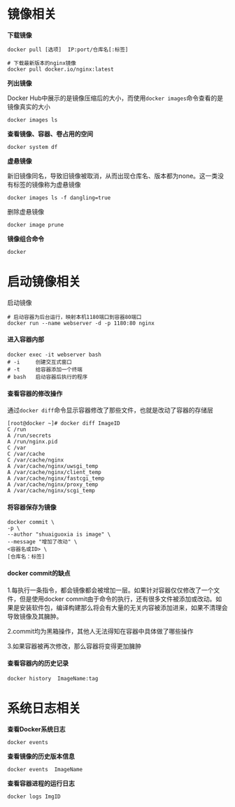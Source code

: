 # 镜像相关
**下载镜像**
```
docker pull [选项]  IP:port/仓库名[:标签]

# 下载最新版本的nginx镜像
docker pull docker.io/nginx:latest
```

**列出镜像**

Docker Hub中展示的是镜像压缩后的大小，而使用`docker images`命令查看的是镜像真实的大小
```
docker images ls
```

**查看镜像、容器、卷占用的空间**
```
docker system df 
```

**虚悬镜像**

新旧镜像同名，导致旧镜像被取消，从而出现仓库名、版本都为none。这一类没有标签的镜像称为虚悬镜像
```
docker images ls -f dangling=true
```

删除虚悬镜像
```
docker image prune
```

**镜像组合命令**
```
docker 
```

# 启动镜像相关
启动镜像
```
# 启动容器为后台运行，映射本机1180端口到容器80端口
docker run --name webserver -d -p 1180:80 nginx
```

#### 进入容器内部
```
docker exec -it webserver bash
# -i     创建交互式窗口
# -t     给容器添加一个终端
# bash   启动容器后执行的程序
```

#### 查看容器的修改操作
通过`docker diff`命令显示容器修改了那些文件，也就是改动了容器的存储层
```
[root@docker ~]# docker diff ImageID
C /run
A /run/secrets
A /run/nginx.pid
C /var
C /var/cache
C /var/cache/nginx
A /var/cache/nginx/uwsgi_temp
A /var/cache/nginx/client_temp
A /var/cache/nginx/fastcgi_temp
A /var/cache/nginx/proxy_temp
A /var/cache/nginx/scgi_temp
```

#### 将容器保存为镜像
```
docker commit \
-p \
--author "shuaiguoxia is image" \
--message "增加了改动" \
<容器名或ID> \
[仓库名：标签]
```

#### docker commit的缺点

1.每执行一条指令，都会镜像都会被增加一层。如果针对容器仅仅修改了一个文件，但是使用docker commit由于命令的执行，还有很多文件被添加或改动。如果是安装软件包，编译构建那么将会有大量的无关内容被添加进来，如果不清理会导致镜像及其臃肿。

2.commit均为黑箱操作，其他人无法得知在容器中具体做了哪些操作

3.如果容器被再次修改，那么容器将变得更加臃肿


#### 查看容器内的历史记录
```
docker history  ImageName:tag
```


# 系统日志相关
**查看Docker系统日志**
```
docker events
```

**查看镜像的历史版本信息**
```
docker events  ImageName
```

**查看容器进程的运行日志**
```
docker logs ImgID
```